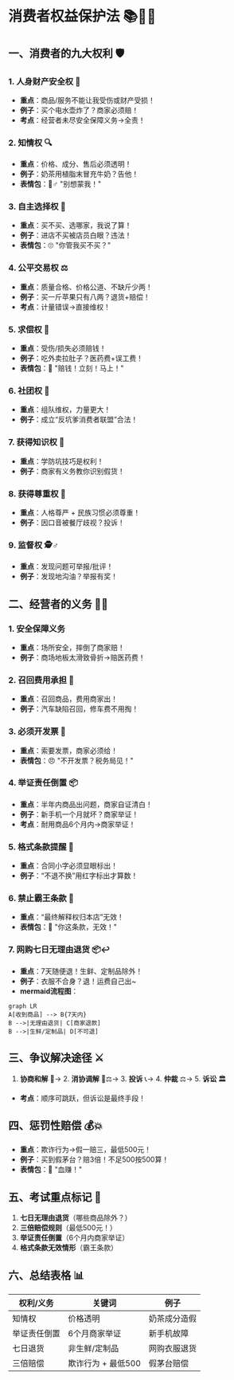 # 消费者权益保护法 📚🤝💡

## 一、消费者的九大权利 🛡️
### 1. 人身财产安全权 🚨
- **重点**：商品/服务不能让我受伤或财产受损！
- **例子**：买个电水壶炸了？商家必须赔！
- **考点**：经营者未尽安全保障义务→全责！

### 2. 知情权 🔍
- **重点**：价格、成分、售后必须透明！
- **例子**：奶茶用植脂末冒充牛奶？告他！
- **表情包**：🙅♂️ "别想蒙我！"

### 3. 自主选择权 🛒
- **重点**：买不买、选哪家，我说了算！
- **例子**：进店不买被店员白眼？违法！
- **表情包**：🙄 "你管我买不买？"

### 4. 公平交易权 ⚖️
- **重点**：质量合格、价格公道、不缺斤少两！
- **例子**：买一斤苹果只有八两？退货+赔偿！
- **考点**：计量错误→直接维权！

### 5. 求偿权 💸
- **重点**：受伤/损失必须赔钱！
- **例子**：吃外卖拉肚子？医药费+误工费！
- **表情包**：🤢 "赔钱！立刻！马上！"

### 6. 社团权 👥
- **重点**：组队维权，力量更大！
- **例子**：成立“反坑爹消费者联盟”合法！

### 7. 获得知识权 📖
- **重点**：学防坑技巧是权利！
- **例子**：商家有义务教你识别假货！

### 8. 获得尊重权 🙏
- **重点**：人格尊严 + 民族习惯必须尊重！
- **例子**：因口音被餐厅歧视？投诉！

### 9. 监督权 🕵️♂️
- **重点**：发现问题可举报/批评！
- **例子**：发现地沟油？举报有奖！

## 二、经营者的义务 🏪🔧
### 1. 安全保障义务
- **重点**：场所安全，摔倒了商家赔！
- **例子**：商场地板太滑致骨折→赔医药费！

### 2. 召回费用承担 🔄
- **重点**：召回商品，费用商家出！
- **例子**：汽车缺陷召回，修车费不用掏！

### 3. 必须开发票 🧾
- **重点**：索要发票，商家必须给！
- **表情包**：😠 "不开发票？税务局见！"

### 4. 举证责任倒置 📦
- **重点**：半年内商品出问题，商家自证清白！
- **例子**：新手机一个月就坏？商家举证！
- **考点**：耐用商品6个月内→商家举证！

### 5. 格式条款提醒 🔔
- **重点**：合同小字必须显眼标出！
- **例子**：“不退不换”用红字标出才算数！

### 6. 禁止霸王条款 🚫
- **重点**：“最终解释权归本店”无效！
- **表情包**：🤬 "你这条款，无效！"

### 7. 网购七日无理由退货 📦↩️
- **重点**：7天随便退！生鲜、定制品除外！
- **例子**：衣服不合身？退！运费自己出~
- **mermaid流程图**：
```mermaid
graph LR
A[收到商品] --> B{7天内}
B -->|无理由退货| C[商家退款]
B -->|生鲜/定制品| D[不可退]
```

## 三、争议解决途径 ⚔️
1. **协商和解** 🤝→ 2. **消协调解** 👩⚖️→ 3. **投诉** 📞→ 4. **仲裁** ⚖️→ 5. **诉讼** 🏛️
- **考点**：顺序可跳跃，但诉讼是最终手段！

## 四、惩罚性赔偿 💰💥
- **重点**：欺诈行为→假一赔三，最低500元！
- **例子**：买到假茅台？赔3倍！不足500按500算！
- **表情包**：🤑 "血赚！"

## 五、考试重点标记 📌
1. **七日无理由退货**（哪些商品除外？）
2. **三倍赔偿规则**（最低500元！）
3. **举证责任倒置**（6个月内商家举证）
4. **格式条款无效情形**（霸王条款）

## 六、总结表格 📊
| 权利/义务         | 关键词                  | 例子                  |
|--------------------|-------------------------|-----------------------|
| 知情权             | 价格透明                | 奶茶成分造假          |
| 举证责任倒置       | 6个月商家举证           | 新手机故障            |
| 七日退货           | 非生鲜/定制品           | 网购衣服退货          |
| 三倍赔偿           | 欺诈行为 + 最低500      | 假茅台赔偿            |